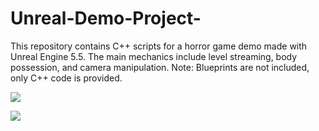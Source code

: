 # Unreal-Demo-Project-
This repository contains C++ scripts for a horror game demo made with Unreal Engine 5.5. The main mechanics include level streaming, body possession, and camera manipulation. Note: Blueprints are not included, only C++ code is provided.

![]([https://media.giphy.com/media/f9Tfa18rNjdXm7uSpg/giphy.gif](https://media0.giphy.com/media/v1.Y2lkPTc5MGI3NjExbWpveDhmNHhrZzhoc3cycTVlYmF6YzAyYmdiMTNwMm5hYndiajMxeiZlcD12MV9pbnRlcm5hbF9naWZfYnlfaWQmY3Q9Zw/usZYNs6WIR0ek4q4wf/giphy.gif))

![]([https://media.giphy.com/media/f9Tfa18rNjdXm7uSpg/giphy.gif](https://media1.giphy.com/media/v1.Y2lkPTc5MGI3NjExYjF1ODE5bTdjenVrMmR1eGxhc2kwMGJzYzMwaHY5dDExYWprNWpyZiZlcD12MV9pbnRlcm5hbF9naWZfYnlfaWQmY3Q9Zw/4UwfPIrgLq287kc2Eb/giphy.gif))

